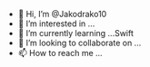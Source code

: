 - 👋 Hi, I’m @Jakodrako10
- 👀 I’m interested in ...
- 🌱 I’m currently learning ...Swift
- 💞️ I’m looking to collaborate on ...
- 📫 How to reach me ...

<!---
Jakodrako10/Jakodrako10 is a ✨ special ✨ repository because its `README.md` (this file) appears on your GitHub profile.
You can click the Preview link to take a look at your changes.
--->
